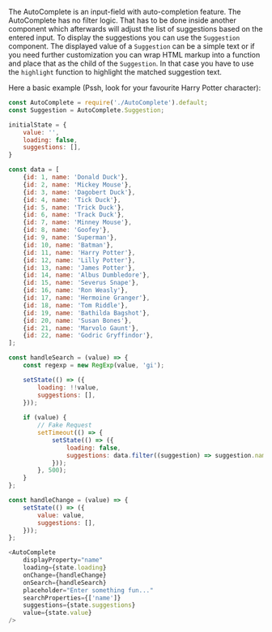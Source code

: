 The AutoComplete is an input-field with auto-completion feature. The AutoComplete has no filter logic. That has to be 
done inside another component which afterwards will adjust the list of suggestions based on the entered input. 
To display the suggestions you can use the `Suggestion` component. The displayed value of a `Suggestion` can be a 
simple text or if you need further customization you can wrap HTML markup into a function and place that as the child 
of the `Suggestion`. In that case you have to use the `highlight` function to highlight the matched suggestion text.

Here a basic example (Pssh, look for your favourite Harry Potter character):

```javascript
const AutoComplete = require('./AutoComplete').default;
const Suggestion = AutoComplete.Suggestion;

initialState = {
    value: '',
    loading: false,
    suggestions: [],
}

const data = [
    {id: 1, name: 'Donald Duck'},
    {id: 2, name: 'Mickey Mouse'},
    {id: 3, name: 'Dagobert Duck'},
    {id: 4, name: 'Tick Duck'},
    {id: 5, name: 'Trick Duck'},
    {id: 6, name: 'Track Duck'},
    {id: 7, name: 'Minney Mouse'},
    {id: 8, name: 'Goofey'},
    {id: 9, name: 'Superman'},
    {id: 10, name: 'Batman'},
    {id: 11, name: 'Harry Potter'},
    {id: 12, name: 'Lilly Potter'},
    {id: 13, name: 'James Potter'},
    {id: 14, name: 'Albus Dumbledore'},
    {id: 15, name: 'Severus Snape'},
    {id: 16, name: 'Ron Weasly'},
    {id: 17, name: 'Hermoine Granger'},
    {id: 18, name: 'Tom Riddle'},
    {id: 19, name: 'Bathilda Bagshot'},
    {id: 20, name: 'Susan Bones'},
    {id: 21, name: 'Marvolo Gaunt'},
    {id: 22, name: 'Godric Gryffindor'},
];

const handleSearch = (value) => {
    const regexp = new RegExp(value, 'gi');

    setState(() => ({
        loading: !!value,
        suggestions: [],
    }));
    
    if (value) {
        // Fake Request
        setTimeout(() => {
            setState(() => ({
                loading: false,
                suggestions: data.filter((suggestion) => suggestion.name.match(regexp))
            }));
        }, 500);
    }
};

const handleChange = (value) => {
    setState(() => ({
        value: value,
        suggestions: [],
    }));
};

<AutoComplete
    displayProperty="name"
    loading={state.loading}
    onChange={handleChange}
    onSearch={handleSearch}
    placeholder="Enter something fun..."
    searchProperties={['name']}
    suggestions={state.suggestions}
    value={state.value}
/>
```
